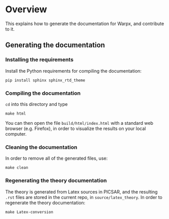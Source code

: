 # Overview

This explains how to generate the documentation for Warpx, and contribute to it.

## Generating the documentation

### Installing the requirements

Install the Python requirements for compiling the documentation:
```
pip install sphinx sphinx_rtd_theme
```

### Compiling the documentation

`cd` into this directory and type
```
make html
```
You can then open the file `build/html/index.html` with a standard web browser (e.g. Firefox), in order to visualize the results on your local computer.

### Cleaning the documentation

In order to remove all of the generated files, use:
```
make clean
```

### Regenerating the theory documentation

The theory is generated from Latex sources in PICSAR, and the resulting `.rst`
files are stored in the current repo, in `source/latex_theory`. In order to 
regenerate the theory documentation:
```
make Latex-conversion
```